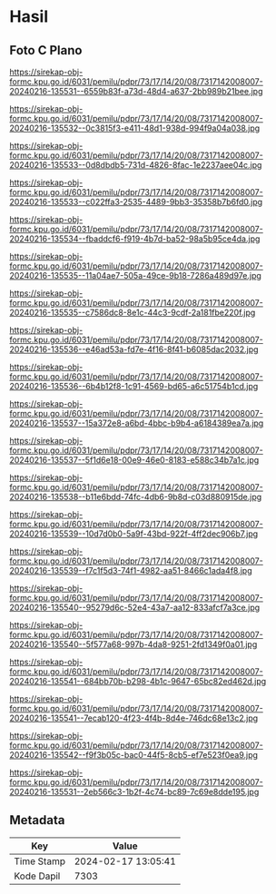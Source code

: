 # Hasil

## Foto C Plano

https://sirekap-obj-formc.kpu.go.id/6031/pemilu/pdpr/73/17/14/20/08/7317142008007-20240216-135531--6559b83f-a73d-48d4-a637-2bb989b21bee.jpg

https://sirekap-obj-formc.kpu.go.id/6031/pemilu/pdpr/73/17/14/20/08/7317142008007-20240216-135532--0c3815f3-e411-48d1-938d-994f9a04a038.jpg

https://sirekap-obj-formc.kpu.go.id/6031/pemilu/pdpr/73/17/14/20/08/7317142008007-20240216-135533--0d8dbdb5-731d-4826-8fac-1e2237aee04c.jpg

https://sirekap-obj-formc.kpu.go.id/6031/pemilu/pdpr/73/17/14/20/08/7317142008007-20240216-135533--c022ffa3-2535-4489-9bb3-35358b7b6fd0.jpg

https://sirekap-obj-formc.kpu.go.id/6031/pemilu/pdpr/73/17/14/20/08/7317142008007-20240216-135534--fbaddcf6-f919-4b7d-ba52-98a5b95ce4da.jpg

https://sirekap-obj-formc.kpu.go.id/6031/pemilu/pdpr/73/17/14/20/08/7317142008007-20240216-135535--11a04ae7-505a-49ce-9b18-7286a489d97e.jpg

https://sirekap-obj-formc.kpu.go.id/6031/pemilu/pdpr/73/17/14/20/08/7317142008007-20240216-135535--c7586dc8-8e1c-44c3-9cdf-2a181fbe220f.jpg

https://sirekap-obj-formc.kpu.go.id/6031/pemilu/pdpr/73/17/14/20/08/7317142008007-20240216-135536--e46ad53a-fd7e-4f16-8f41-b6085dac2032.jpg

https://sirekap-obj-formc.kpu.go.id/6031/pemilu/pdpr/73/17/14/20/08/7317142008007-20240216-135536--6b4b12f8-1c91-4569-bd65-a6c51754b1cd.jpg

https://sirekap-obj-formc.kpu.go.id/6031/pemilu/pdpr/73/17/14/20/08/7317142008007-20240216-135537--15a372e8-a6bd-4bbc-b9b4-a6184389ea7a.jpg

https://sirekap-obj-formc.kpu.go.id/6031/pemilu/pdpr/73/17/14/20/08/7317142008007-20240216-135537--5f1d6e18-00e9-46e0-8183-e588c34b7a1c.jpg

https://sirekap-obj-formc.kpu.go.id/6031/pemilu/pdpr/73/17/14/20/08/7317142008007-20240216-135538--b11e6bdd-74fc-4db6-9b8d-c03d880915de.jpg

https://sirekap-obj-formc.kpu.go.id/6031/pemilu/pdpr/73/17/14/20/08/7317142008007-20240216-135539--10d7d0b0-5a9f-43bd-922f-4ff2dec906b7.jpg

https://sirekap-obj-formc.kpu.go.id/6031/pemilu/pdpr/73/17/14/20/08/7317142008007-20240216-135539--f7c1f5d3-74f1-4982-aa51-8466c1ada4f8.jpg

https://sirekap-obj-formc.kpu.go.id/6031/pemilu/pdpr/73/17/14/20/08/7317142008007-20240216-135540--95279d6c-52e4-43a7-aa12-833afcf7a3ce.jpg

https://sirekap-obj-formc.kpu.go.id/6031/pemilu/pdpr/73/17/14/20/08/7317142008007-20240216-135540--5f577a68-997b-4da8-9251-2fd1349f0a01.jpg

https://sirekap-obj-formc.kpu.go.id/6031/pemilu/pdpr/73/17/14/20/08/7317142008007-20240216-135541--684bb70b-b298-4b1c-9647-65bc82ed462d.jpg

https://sirekap-obj-formc.kpu.go.id/6031/pemilu/pdpr/73/17/14/20/08/7317142008007-20240216-135541--7ecab120-4f23-4f4b-8d4e-746dc68e13c2.jpg

https://sirekap-obj-formc.kpu.go.id/6031/pemilu/pdpr/73/17/14/20/08/7317142008007-20240216-135542--f9f3b05c-bac0-44f5-8cb5-ef7e523f0ea9.jpg

https://sirekap-obj-formc.kpu.go.id/6031/pemilu/pdpr/73/17/14/20/08/7317142008007-20240216-135531--2eb566c3-1b2f-4c74-bc89-7c69e8dde195.jpg


## Metadata

| Key        | Value               |
| ---------- | ------------------- |
| Time Stamp | 2024-02-17 13:05:41 |
| Kode Dapil | 7303                |



